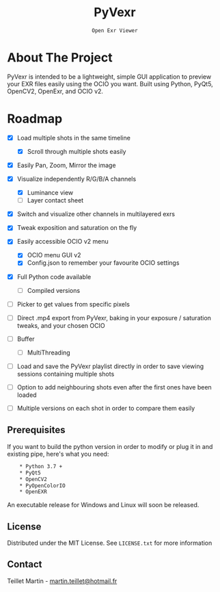 <br />
<div align="center">
	<h1 align="center">PyVexr</h1>
	
	Open Exr Viewer
</div>


# About The Project
PyVexr is intended to be a lightweight, simple GUI application to preview your EXR files easily using the OCIO you want.
Built using Python, PyQt5, OpenCV2, OpenExr, and OCIO v2.


# Roadmap
- [x] Load multiple shots in the same timeline
	- [x] Scroll through multiple shots easily
- [x] Easily Pan, Zoom, Mirror the image
- [x] Visualize independently R/G/B/A channels 
	- [x] Luminance view
	- [ ] Layer contact sheet
- [x] Switch and visualize other channels in multilayered exrs
- [x] Tweak exposition and saturation on the fly
- [x] Easily accessible OCIO v2 menu
	- [x] OCIO menu GUI v2
	- [x] Config.json to remember your favourite OCIO settings
- [x] Full Python code available
	- [ ] Compiled versions
- [ ] Picker to get values from specific pixels
- [ ] Direct .mp4 export from PyVexr, baking in your exposure / saturation tweaks, and your chosen OCIO
- [ ] Buffer 
	- [ ] MultiThreading
- [ ] Load and save the PyVexr playlist directly in order to save viewing sessions containing multiple shots
- [ ] Option to add neighbouring shots even after the first ones have been loaded
- [ ] Multiple versions on each shot in order to compare them easily


## Prerequisites
If you want to build the python version in order to modify or plug it in and existing pipe, here's what you need:
```sh
	* Python 3.7 + 
	* PyQt5
	* OpenCV2
	* PyOpenColorIO
	* OpenEXR
```
An executable release for Windows and Linux will soon be released.

## License
Distributed under the MIT License. See `LICENSE.txt` for more information

## Contact
Teillet Martin - martin.teillet@hotmail.fr

